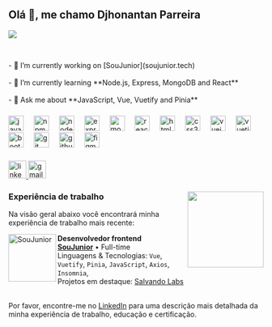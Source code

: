 <h2 align="left">Olá 👋, me chamo Djhonantan Parreira</h2>

![](http://github-profile-summary-cards.vercel.app/api/cards/profile-details?username=djhonantanparreira&theme=dracula)
  
<br clear="both">

<p align="left">- 🔭 I’m currently working on [SouJunior](soujunior.tech)<br><br>- 🌱 I’m currently learning **Node.js, Express, MongoDB and React**<br><br>- 💬 Ask me about **JavaScript, Vue, Vuetify and Pinia**</p>

###

<div align="left">
  <img src="https://cdn.jsdelivr.net/gh/devicons/devicon/icons/javascript/javascript-original.svg" height="30" alt="javascript logo"  />
  <img width="12" />
  <img src="https://cdn.jsdelivr.net/gh/devicons/devicon/icons/npm/npm-original-wordmark.svg" height="30" alt="npm logo"  />
  <img width="12" />
  <img src="https://cdn.jsdelivr.net/gh/devicons/devicon/icons/nodejs/nodejs-original.svg" height="30" alt="nodejs logo"  />
  <img width="12" />
  <img src="https://cdn.jsdelivr.net/gh/devicons/devicon/icons/express/express-original.svg" height="30" alt="express logo"  />
  <img width="12" />
  <img src="https://cdn.jsdelivr.net/gh/devicons/devicon/icons/mongodb/mongodb-original.svg" height="30" alt="mongodb logo"  />
  <img width="12" />
  <img src="https://cdn.jsdelivr.net/gh/devicons/devicon/icons/react/react-original.svg" height="30" alt="react logo"  />
  <img width="12" />
  <img src="https://cdn.jsdelivr.net/gh/devicons/devicon/icons/html5/html5-original.svg" height="30" alt="html5 logo"  />
  <img width="12" />
  <img src="https://cdn.jsdelivr.net/gh/devicons/devicon/icons/css3/css3-original.svg" height="30" alt="css3 logo"  />
  <img width="12" />
  <img src="https://cdn.jsdelivr.net/gh/devicons/devicon/icons/vuejs/vuejs-original.svg" height="30" alt="vuejs logo"  />
  <img width="12" />
  <img src="https://cdn.jsdelivr.net/gh/devicons/devicon/icons/vuetify/vuetify-original.svg" height="30" alt="vuetify logo"  />
  <img width="12" />
  <img src="https://cdn.jsdelivr.net/gh/devicons/devicon/icons/bootstrap/bootstrap-original.svg" height="30" alt="bootstrap logo"  />
  <img width="12" />
  <img src="https://cdn.jsdelivr.net/gh/devicons/devicon/icons/git/git-original.svg" height="30" alt="git logo"  />
  <img width="12" />
  <img src="https://cdn.jsdelivr.net/gh/devicons/devicon/icons/github/github-original.svg" height="30" alt="github logo"  />
  <img width="12" />
  <img src="https://cdn.jsdelivr.net/gh/devicons/devicon/icons/figma/figma-original.svg" height="30" alt="figma logo"  />
</div>

###

<div align="left">
  <a href="https://linkedin.com/in/djhonantanparreira" target="_blank">
    <img src="https://img.shields.io/static/v1?message=LinkedIn&logo=linkedin&label=&color=0077B5&logoColor=white&labelColor=&style=for-the-badge" height="35" alt="linkedin logo"  />
  </a>
  <a href="mailto:djhonantanparreira@gmail.com" target="_blank">
    <img src="https://img.shields.io/static/v1?message=Gmail&logo=gmail&label=&color=D14836&logoColor=white&labelColor=&style=for-the-badge" height="35" alt="gmail logo"  />
  </a>
</div>

###

<img align="right" height="150" src="https://media.tenor.com/gDyGbfHlyXkAAAAi/a.gif"  />

###

### Experiência de trabalho

Na visão geral abaixo você encontrará minha experiência de trabalho mais recente:

[<img align="left" height="94px" width="94px" alt="SouJunior" src="https://media.licdn.com/dms/image/C4D0BAQFsFs3ksU63Sw/company-logo_200_200/0/1680116470998/soujunior_logo?e=1724889600&v=beta&t=XEq2_5L_u1QCKez4NyFVnInxyM5wlx6bPJSFs_0rfgA"/>](https://soujunior.tech)

**Desenvolvedor frontend** \
[**SouJunior**](https://soujunior.tech/) • Full-time \
Linguagens & Tecnologias: `Vue`, `Vuetify`, `Pinia`, `JavaScript`, `Axios`, `Insomnia`,\
Projetos em destaque: [Salvando Labs](https://github.com/djhonantanparreira/salvando-labs)
<br/>
<br/>

Por favor, encontre-me no [LinkedIn](https://www.linkedin.com/in/djhonantanparreira/) para uma descrição mais detalhada da minha experiência de trabalho, educação e certificação.
